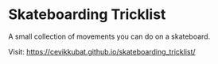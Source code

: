 # Skateboarding Tricklist
A small collection of movements you can do on a skateboard.

Visit: https://cevikkubat.github.io/skateboarding_tricklist/